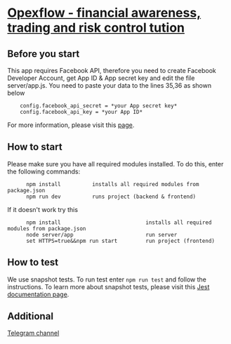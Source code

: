 # [Opexflow - financial awareness, trading and risk control tution](https://opexflow.com)

## Before you start

This app requires Facebook API, therefore you need to create Facebook Developer Account, get App ID & App secret key and edit the file server/app.js. You need to paste your data to the lines 35,36 as shown below

```
    config.facebook_api_secret = *your App secret key*
    config.facebook_api_key = *your App ID*

```

For more information, please visit this [page](https://developers.facebook.com/docs/apps/?locale=en_US).

## How to start

Please make sure you have all required modules installed. To do this, enter the following commands:

```
      npm install          installs all required modules from package.json
      npm run dev          runs project (backend & frontend)
```
If it doesn't work try this
```
      npm install                           installs all required modules from package.json
      node server/app                       run server
      set HTTPS=true&&npm run start         run project (frontend)
```
## How to test

We use snapshot tests. To run test enter
`npm run test`
and follow the instructions.
To learn more about snapshot tests, please visit this [Jest documentation page](https://jestjs.io/docs/en/next/snapshot-testing).

## Additional

[Telegram channel](https://t.me/joinchat/DUNoiA5V0vLKlCjOkDm7Eg)
